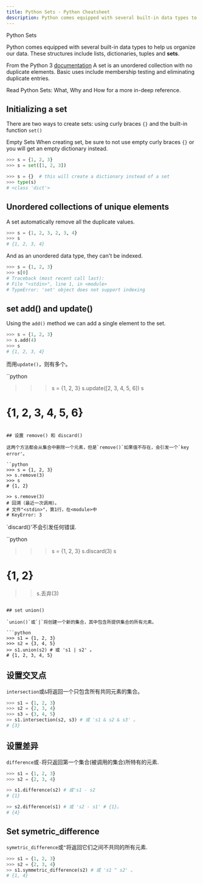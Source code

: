 ```yaml
---
title: Python Sets - Python Cheatsheet
description: Python comes equipped with several built-in data types to help us organize our data. These structures include lists, dictionaries, tuples and sets.
---
```


<base-title :title="frontmatter.title" :description="frontmatter.description">
Python Sets
</base-title>

Python comes equipped with several built-in data types to help us organize our data. These structures include lists, dictionaries, tuples and **sets**.

<base-disclaimer>
  <base-disclaimer-title>
    From the Python 3 <a target="_blank" href="https://docs.python.org/3/tutorial/datastructures.html#sets">documentation</a>
  </base-disclaimer-title>
  <base-disclaimer-content>
    A set is an unordered collection with no duplicate elements. Basic uses include membership testing and eliminating duplicate entries.
  </base-disclaimer-content>
</base-disclaimer>

Read <router-link to="/blog/python-sets-what-why-how">Python Sets: What, Why and How</router-link> for a more in-deep reference.

## Initializing a set

There are two ways to create sets: using curly braces `{}` and the built-in function `set()`

<base-warning>
  <base-warning-title>
    Empty Sets
  </base-warning-title>
  <base-warning-content>
    When creating set, be sure to not use empty curly braces <code>{}</code> or you will get an empty dictionary instead.
  </base-warning-content>
</base-warning>

```python
>>> s = {1, 2, 3}
>>> s = set([1, 2, 3])

>>> s = {}  # this will create a dictionary instead of a set
>>> type(s)
# <class 'dict'>
```

## Unordered collections of unique elements

A set automatically remove all the duplicate values.

```python
>>> s = {1, 2, 3, 2, 3, 4}
>>> s
# {1, 2, 3, 4}
```

And as an unordered data type, they can't be indexed.

```python
>>> s = {1, 2, 3}
>>> s[0]
# Traceback (most recent call last):
# File "<stdin>", line 1, in <module>
# TypeError: 'set' object does not support indexing
```

## set add() and update()

Using the `add()` method we can add a single element to the set.

```python
>>> s = {1, 2, 3}
>> s.add(4)
>>> s
# {1, 2, 3, 4}
```

而用`update()`，则有多个。

``python
>>> s = {1, 2, 3}
>> s.update([2, 3, 4, 5, 6])
>>> s
# {1, 2, 3, 4, 5, 6}
```

## 设置 remove() 和 discard()

这两个方法都会从集合中删除一个元素，但是`remove()`如果值不存在，会引发一个`key error'。

``python
>>> s = {1, 2, 3}
>> s.remove(3)
>>> s
# {1, 2}

>> s.remove(3)
# 回溯（最近一次调用）。
# 文件"<stdin>"，第1行，在<module>中
# KeyError: 3
```

`discard()'不会引发任何错误.

``python
>>> s = {1, 2, 3}
>> s.discard(3)
>>> s
# {1, 2}
>> s.丢弃(3)
```

## set union()

`union()`或`|`将创建一个新的集合，其中包含所提供集合的所有元素。

```python
>>> s1 = {1, 2, 3}
>>> s2 = {3, 4, 5}
>> s1.union(s2) # 或 's1 | s2' 。
# {1, 2, 3, 4, 5}
```

## 设置交叉点

`intersection`或`&`将返回一个只包含所有共同元素的集合。

```python
>>> s1 = {1, 2, 3}
>>> s2 = {2, 3, 4}
>>> s3 = {3, 4, 5}
>> s1.intersection(s2, s3) # 或 's1 & s2 & s3' 。
# {3}
```

## 设置差异

`difference`或`-`将只返回第一个集合(被调用的集合)所特有的元素.

```python
>>> s1 = {1, 2, 3}
>>> s2 = {2, 3, 4}

>> s1.difference(s2) # 或's1 - s2
# {1}

>> s2.difference(s1) # 或 's2 - s1' # {1}。
# {4}
```

## Set symetric_difference

`symetric_difference`或`^`将返回它们之间不共同的所有元素.

```python
>>> s1 = {1, 2, 3}
>>> s2 = {2, 3, 4}
>> s1.symmetric_difference(s2) # 或 's1 ^ s2' 。
# {1, 4}
```
